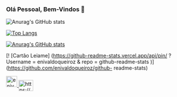 ### Olá Pessoal, Bem-Vindos 👋

<!--
**enivaldoqueiroz/enivaldoqueiroz** is a ✨ _special_ ✨ repository because its `README.md` (this file) appears on your GitHub profile.

Here are some ideas to get you started:

- 🔭 I’m currently working on ...
- 🌱 I’m currently learning ...
- 👯 I’m looking to collaborate on ...
- 🤔 I’m looking for help with ...
- 💬 Ask me about ...
- 📫 How to reach me: ...
- 😄 Pronouns: ...
- ⚡ Fun fact: ...
-->

![Anurag's GitHub stats](https://github-readme-stats.vercel.app/api?username=enivaldoqueiroz&show_icons=true&theme=dark)


[![Top Langs](https://github-readme-stats.vercel.app/api/top-langs/?username=enivaldoqueiroz)](https://github.com/enivaldoqueiroz/github-readme-stats)

[![Anurag's GitHub stats](https://github-readme-stats.vercel.app/api?username=enivaldoqueiroz)](https://github.com/enivaldoqueiroz/github-readme-stats)

[! [Cartão Leiame] (https://github-readme-stats.vercel.app/api/pin/ ? Username = enivaldoqueiroz & repo = github-readme-stats )] (https://github.com/enivaldoqueiroz/github- readme-stats)



<p align="left">
    <a href=" https://dev.to/enivaldoqueiroz " target=" blank "> <img align=" center "
            src=" https://cdn.jsdelivr.net/npm/simple-icons@3.0.1/icons/dev- dot-to.svg " alt=" enivaldoqueiroz "
            height=" 30 " largura=" 40 " /> </a>
    <a href="https://linkedin.com/in/https://www.linkedin.com/in/enivaldo-queiroz-138996121/" target="blank"> <img
            align="center" src=" https://cdn.jsdelivr.net/npm/simple-icons@3.0.1/icons/linkedin.svg "
            alt=" https://www.linkedin.com/in/enivaldo-queiroz-138996121/ " height="30" width="40" /> </a>
</p>
